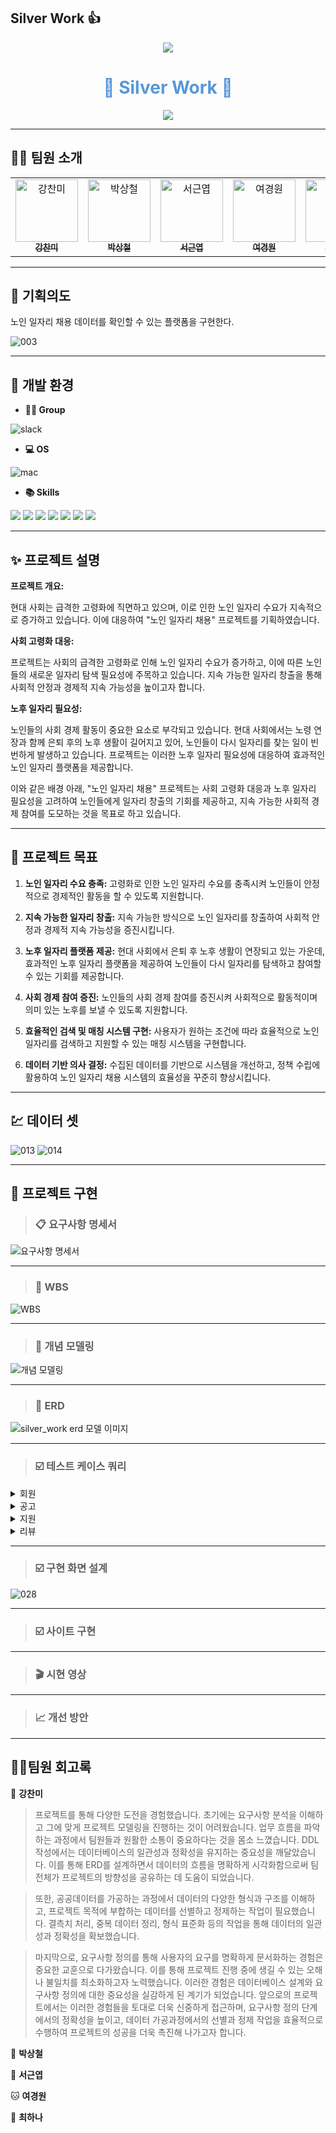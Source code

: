 ## Silver Work 👍
<div align="center">
  <img src="https://capsule-render.vercel.app/api?type=waving&color=5797D8&height=150&section=header" />
  <h1 style="color:#5797D8; border: none;">🌟 Silver Work 🌟</h1>
  <img src="https://capsule-render.vercel.app/api?type=waving&color=5797D8&height=150&section=footer" />
</div>

----------
## 🤼‍♂️ 팀원 소개

<table>
  <tbody>
    <tr>
      <td align="center"><a href="https://github.com/chan-nni"><img src="https://avatars.githubusercontent.com/chan-nni" width="100px;" alt="강찬미"/><br /><sub><b>강찬미</b></sub></a><br /></td>
      <td align="center"><a href="링크_주소_박상철"><img src="이미지_링크_박상철" width="100px;" alt="박상철"/><br /><sub><b>박상철</b></sub></a><br /></td>
      <td align="center"><a href="링크_주소_서근엽"><img src="이미지_링크_서근엽" width="100px;" alt="서근엽"/><br /><sub><b>서근엽</b></sub></a><br /></td>
      <td align="center"><a href="링크_주소_여경원"><img src="이미지_링크_여경원" width="100px;" alt="여경원"/><br /><sub><b>여경원</b></sub></a><br /></td>
      <td align="center"><a href="링크_주소_최하나"><img src="이미지_링크_최하나" width="100px;" alt="최하나"/><br /><sub><b>최하나</b></sub></a><br /></td>
    </tr>
  </tbody>
</table>

----------

## 🔎 기획의도
노인 일자리 채용 데이터를 확인할 수 있는 플랫폼을 구현한다.

![003](https://github.com/beyond-sw-camp/be05-1st-3Team-silver-work/assets/85616993/195947b5-3afa-4dcb-95fc-63cafa369063)

----------

## 🚀 개발 환경
- **🤜🤛 Group**

![slack](https://img.shields.io/badge/Slack-4A154B?style=for-the-badge&logo=slack&logoColor=white)

- **💻 OS**

![mac](https://img.shields.io/badge/mac%20os-000000?style=for-the-badge&logo=apple&logoColor=white)

- **📚 Skills**

<img src="https://img.shields.io/badge/java-007396?style=for-the-badge&logo=java&logoColor=white"> <img src="https://img.shields.io/badge/spring-6DB33F?style=for-the-badge&logo=spring&logoColor=white"> <img src="https://img.shields.io/badge/html5-E34F26?style=for-the-badge&logo=html5&logoColor=white"> <img src="https://img.shields.io/badge/css-1572B6?style=for-the-badge&logo=css3&logoColor=white"> <img src="https://img.shields.io/badge/mysql-4479A1?style=for-the-badge&logo=mysql&logoColor=white"> <img src="https://img.shields.io/badge/github-181717?style=for-the-badge&logo=github&logoColor=white"> <img src="https://img.shields.io/badge/git-F05032?style=for-the-badge&logo=git&logoColor=white">

----------

## ✨ 프로젝트 설명

**프로젝트 개요:**

현대 사회는 급격한 고령화에 직면하고 있으며, 이로 인한 노인 일자리 수요가 지속적으로 증가하고 있습니다. 이에 대응하여 "노인 일자리 채용" 프로젝트를 기획하였습니다.

**사회 고령화 대응:**

프로젝트는 사회의 급격한 고령화로 인해 노인 일자리 수요가 증가하고, 이에 따른 노인들의 새로운 일자리 탐색 필요성에 주목하고 있습니다. 지속 가능한 일자리 창출을 통해 사회적 안정과 경제적 지속 가능성을 높이고자 합니다.

**노후 일자리 필요성:**

노인들의 사회 경제 활동이 중요한 요소로 부각되고 있습니다. 현대 사회에서는 노령 연장과 함께 은퇴 후의 노후 생활이 길어지고 있어, 노인들이 다시 일자리를 찾는 일이 빈번하게 발생하고 있습니다. 프로젝트는 이러한 노후 일자리 필요성에 대응하여 효과적인 노인 일자리 플랫폼을 제공합니다.

이와 같은 배경 아래, "노인 일자리 채용" 프로젝트는 사회 고령화 대응과 노후 일자리 필요성을 고려하여 노인들에게 일자리 창출의 기회를 제공하고, 지속 가능한 사회적 경제 참여를 도모하는 것을 목표로 하고 있습니다.

----------

## 📌 프로젝트 목표

1. **노인 일자리 수요 충족:** 고령화로 인한 노인 일자리 수요를 충족시켜 노인들이 안정적으로 경제적인 활동을 할 수 있도록 지원합니다.
    
2. **지속 가능한 일자리 창출:** 지속 가능한 방식으로 노인 일자리를 창출하여 사회적 안정과 경제적 지속 가능성을 증진시킵니다.
    
3. **노후 일자리 플랫폼 제공:** 현대 사회에서 은퇴 후 노후 생활이 연장되고 있는 가운데, 효과적인 노후 일자리 플랫폼을 제공하여 노인들이 다시 일자리를 탐색하고 참여할 수 있는 기회를 제공합니다.
    
4. **사회 경제 참여 증진:** 노인들의 사회 경제 참여를 증진시켜 사회적으로 활동적이며 의미 있는 노후를 보낼 수 있도록 지원합니다.
    
5. **효율적인 검색 및 매칭 시스템 구현:** 사용자가 원하는 조건에 따라 효율적으로 노인 일자리를 검색하고 지원할 수 있는 매칭 시스템을 구현합니다.
    
6. **데이터 기반 의사 결정:** 수집된 데이터를 기반으로 시스템을 개선하고, 정책 수립에 활용하여 노인 일자리 채용 시스템의 효율성을 꾸준히 향상시킵니다.

----------

## 💹 데이터 셋
![013](https://github.com/beyond-sw-camp/be05-1st-3Team-silver-work/assets/85616993/9e363bd0-ec61-4573-b747-c4275ed4c461)
![014](https://github.com/beyond-sw-camp/be05-1st-3Team-silver-work/assets/85616993/88844511-f274-43e7-8df4-a370df199910)

----------

## 💎 프로젝트 구현
> ### 📋 **요구사항 명세서**
![요구사항 명세서](https://github.com/beyond-sw-camp/be05-1st-3Team-silver-work/assets/85616993/7898bea6-0cdf-4620-af6d-f273fde07d71)

----------

> ### 📅 **WBS**
![WBS](https://github.com/beyond-sw-camp/be05-1st-3Team-silver-work/assets/85616993/1776fbd0-8a90-41cf-b7de-f261b5648fc9)

----------
> ### 🎯 **개념 모델링**
![개념 모델링 ](https://github.com/beyond-sw-camp/be05-1st-3Team-silver-work/assets/85616993/6503c9d2-b1ea-434b-8e5e-5548ca421e6f)

----------

> ### 🎯 **ERD**
![silver_work erd 모델 이미지](https://github.com/beyond-sw-camp/be05-1st-3Team-silver-work/assets/85616993/621dea5a-4a85-47f9-969f-e23c048b54fc)

----------

> ### ☑️  **테스트 케이스 쿼리**

<details>
  <summary>회원</summary>
  <div markdown="1">
    <img src="https://github.com/beyond-sw-camp/be05-1st-3Team-silver-work/assets/85616993/e8be2fb3-30af-456f-9173-308ff6ce407a"/>
  </div>
  <div markdown="1">
    <img src="https://github.com/beyond-sw-camp/be05-1st-3Team-silver-work/assets/85616993/09614047-f2d2-4b93-9e67-4bc3739a597b"/>
  </div>
</details>

<details>
  <summary>공고</summary>
  <div markdown="1">
    <img src="https://github.com/beyond-sw-camp/be05-1st-3Team-silver-work/assets/85616993/53bd46bf-24a8-4722-94ce-9369efaec484"/>
  </div>
  <div markdown="1">
    <img src="https://github.com/beyond-sw-camp/be05-1st-3Team-silver-work/assets/85616993/930ff231-ca9a-40f5-bbf9-c2981cc8503f"/>
  </div>
  <div markdown="1">
    <img src="https://github.com/beyond-sw-camp/be05-1st-3Team-silver-work/assets/85616993/5bdb69c2-1af2-4083-b8b5-4ebe74108177"/>
  </div>
</details>

<details>
  <summary>지원</summary>
  <div markdown="1">
    <img src="https://github.com/beyond-sw-camp/be05-1st-3Team-silver-work/assets/85616993/07fcb02e-ccfe-447f-b651-1061aac6020f"/>
  </div>
</details>

<details>
  <summary>리뷰</summary>
  <div markdown="1">
    <img src="https://github.com/beyond-sw-camp/be05-1st-3Team-silver-work/assets/85616993/e32ee18d-e84a-46fe-bc2e-4f4b0823bfa5"/>
  </div>
  <div markdown="1">
    <img src="https://github.com/beyond-sw-camp/be05-1st-3Team-silver-work/assets/85616993/f38e3f5e-3a6e-4954-85fc-0e7586c5db56"/>
  </div>
</details>

----------

> ### ☑️  **구현 화면 설계**

![028](https://github.com/beyond-sw-camp/be05-1st-3Team-silver-work/assets/85616993/7baed22a-ece0-4741-b38d-3819c0b95b88)

----------

> ### ☑️  **사이트 구현**

----------
> ### 🎬  **시현 영상**

----------
> ### 📈  **개선 방안**

----------

## 🤼‍♂️팀원 회고록

🐯 **강찬미**
> 프로젝트를 통해 다양한 도전을 경험했습니다. 초기에는 요구사항 분석을 이해하고 그에 맞게 프로젝트 모델링을 진행하는 것이 어려웠습니다. 업무 흐름을 파악하는 과정에서 팀원들과 원활한 소통이 중요하다는 것을 몸소 느꼈습니다. DDL 작성에서는 데이터베이스의 일관성과 정확성을 유지하는 중요성을 깨달았습니다. 이를 통해 ERD를 설계하면서 데이터의 흐름을 명확하게 시각화함으로써 팀 전체가 프로젝트의 방향성을 공유하는 데 도움이 되었습니다.

> 또한, 공공데이터를 가공하는 과정에서 데이터의 다양한 형식과 구조를 이해하고, 프로젝트 목적에 부합하는 데이터를 선별하고 정제하는 작업이 필요했습니다. 결측치 처리, 중복 데이터 정리, 형식 표준화 등의 작업을 통해 데이터의 일관성과 정확성을 확보했습니다.

> 마지막으로, 요구사항 정의를 통해 사용자의 요구를 명확하게 문서화하는 경험은 중요한 교훈으로 다가왔습니다. 이를 통해 프로젝트 진행 중에 생길 수 있는 오해나 불일치를 최소화하고자 노력했습니다. 이러한 경험은 데이터베이스 설계와 요구사항 정의에 대한 중요성을 실감하게 된 계기가 되었습니다.
앞으로의 프로젝트에서는 이러한 경험들을 토대로 더욱 신중하게 접근하며, 요구사항 정의 단계에서의 정확성을 높이고, 데이터 가공과정에서의 선별과 정제 작업을 효율적으로 수행하여 프로젝트의 성공을 더욱 촉진해 나가고자 합니다.

🐶 **박상철**
> 

🐺 **서근엽**
> 

🐱 **여경원**
> 

🦁 **최하나**

